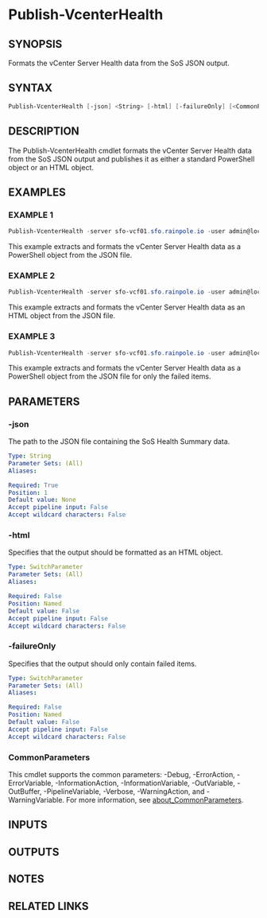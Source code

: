 # Publish-VcenterHealth

## SYNOPSIS

Formats the vCenter Server Health data from the SoS JSON output.

## SYNTAX

```powershell
Publish-VcenterHealth [-json] <String> [-html] [-failureOnly] [<CommonParameters>]
```

## DESCRIPTION

The Publish-VcenterHealth cmdlet formats the vCenter Server Health data from the SoS JSON output and publishes
it as either a standard PowerShell object or an HTML object.

## EXAMPLES

### EXAMPLE 1

```powershell
Publish-VcenterHealth -server sfo-vcf01.sfo.rainpole.io -user admin@local -pass VMw@re1!VMw@re1!
```

This example extracts and formats the vCenter Server Health data as a PowerShell object from the JSON file.

### EXAMPLE 2

```powershell
Publish-VcenterHealth -server sfo-vcf01.sfo.rainpole.io -user admin@local -pass VMw@re1!VMw@re1! -html
```

This example extracts and formats the vCenter Server Health data as an HTML object from the JSON file.

### EXAMPLE 3

```powershell
Publish-VcenterHealth -server sfo-vcf01.sfo.rainpole.io -user admin@local -pass VMw@re1!VMw@re1! -failureOnly
```

This example extracts and formats the vCenter Server Health data as a PowerShell object from the JSON file for only the failed items.

## PARAMETERS

### -json

The path to the JSON file containing the SoS Health Summary data.

```yaml
Type: String
Parameter Sets: (All)
Aliases:

Required: True
Position: 1
Default value: None
Accept pipeline input: False
Accept wildcard characters: False
```

### -html

Specifies that the output should be formatted as an HTML object.

```yaml
Type: SwitchParameter
Parameter Sets: (All)
Aliases:

Required: False
Position: Named
Default value: False
Accept pipeline input: False
Accept wildcard characters: False
```

### -failureOnly

Specifies that the output should only contain failed items.

```yaml
Type: SwitchParameter
Parameter Sets: (All)
Aliases:

Required: False
Position: Named
Default value: False
Accept pipeline input: False
Accept wildcard characters: False
```

### CommonParameters

This cmdlet supports the common parameters: -Debug, -ErrorAction, -ErrorVariable, -InformationAction, -InformationVariable, -OutVariable, -OutBuffer, -PipelineVariable, -Verbose, -WarningAction, and -WarningVariable. For more information, see [about_CommonParameters](http://go.microsoft.com/fwlink/?LinkID=113216).

## INPUTS

## OUTPUTS

## NOTES

## RELATED LINKS
